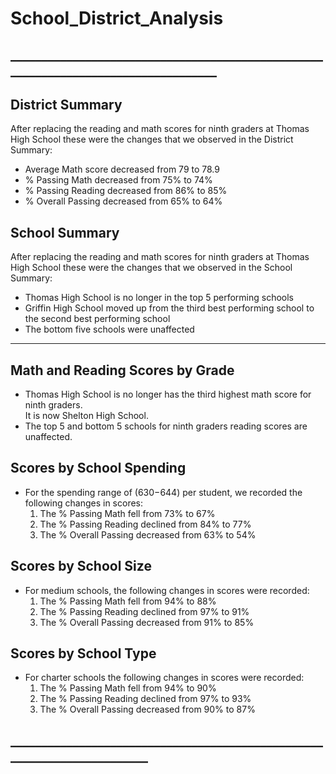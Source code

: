# School_District_Analysis

## ___________________________________________________________________________________ ##

## District Summary ##
After replacing the reading and math scores for ninth graders at Thomas High School 
these were the changes that we observed in the District Summary:
* Average Math score decreased from 79 to 78.9
* % Passing Math decreased from 75% to 74%
* % Passing Reading decreased from 86% to 85%
* % Overall Passing decreased from 65% to 64%


## School Summary ##
After replacing the reading and math scores for ninth graders at Thomas High School
these were the changes that we observed in the School Summary:
* Thomas High School is no longer in the top 5 performing schools
* Griffin High School moved up from the third best performing school to the second best performing school
* The bottom five schools were unaffected

__________________________________________________________________________________________________________________
## Math and Reading Scores by Grade ##
* Thomas High School is no longer has the third highest math score for ninth graders.  
  It is now Shelton High School.
* The top 5 and bottom 5 schools for ninth graders reading scores are unaffected.


## Scores by School Spending ##
* For the spending range of ($630-$644) per student, we recorded the following changes in scores:
  1) The % Passing Math fell from 73% to 67%
  2) The % Passing Reading declined from 84% to 77%
  3) The % Overall Passing decreased from 63% to 54%


## Scores by School Size ##
* For medium schools, the following changes in scores were recorded:
  1) The % Passing Math fell from 94% to 88%
  2) The % Passing Reading declined from 97% to 91%
  3) The % Overall Passing decreased from 91% to 85%


## Scores by School Type ##
* For charter schools the following changes in scores were recorded:
  1) The % Passing Math fell from 94% to 90%
  2) The % Passing Reading declined from 97% to 93%
  3) The % Overall Passing decreased from 90% to 87% 
  
## ________________________________________________________________________ ##
